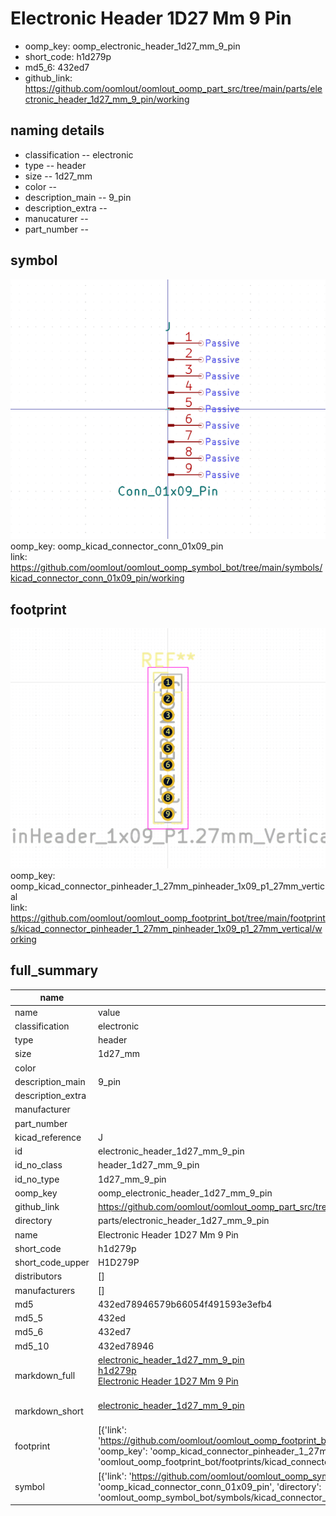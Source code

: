 # Electronic Header 1D27 Mm 9 Pin

  
* oomp_key: oomp_electronic_header_1d27_mm_9_pin 
* short_code: h1d279p
* md5_6: 432ed7  
* github_link: https://github.com/oomlout/oomlout_oomp_part_src/tree/main/parts/electronic_header_1d27_mm_9_pin/working  
## naming details
* classification -- electronic
* type -- header
* size -- 1d27_mm
* color -- 
* description_main -- 9_pin
* description_extra -- 
* manucaturer -- 
* part_number -- 



## symbol

![](symbol/0/working/working_600.png)  
oomp_key: oomp_kicad_connector_conn_01x09_pin  
link: https://github.com/oomlout/oomlout_oomp_symbol_bot/tree/main/symbols/kicad_connector_conn_01x09_pin/working  

## footprint

![](footprint/0/working/working_600.png)  
oomp_key: oomp_kicad_connector_pinheader_1_27mm_pinheader_1x09_p1_27mm_vertical  
link: https://github.com/oomlout/oomlout_oomp_footprint_bot/tree/main/footprints/kicad_connector_pinheader_1_27mm_pinheader_1x09_p1_27mm_vertical/working  

## full_summary
| name | value | 
| --- | --- | 
| name | value | 
| classification | electronic | 
| type | header | 
| size | 1d27_mm | 
| color |  | 
| description_main | 9_pin | 
| description_extra |  | 
| manufacturer |  | 
| part_number |  | 
| kicad_reference | J | 
| id | electronic_header_1d27_mm_9_pin | 
| id_no_class | header_1d27_mm_9_pin | 
| id_no_type | 1d27_mm_9_pin | 
| oomp_key | oomp_electronic_header_1d27_mm_9_pin | 
| github_link | https://github.com/oomlout/oomlout_oomp_part_src/tree/main/parts/electronic_header_1d27_mm_9_pin/working | 
| directory | parts/electronic_header_1d27_mm_9_pin | 
| name | Electronic Header 1D27 Mm 9 Pin | 
| short_code | h1d279p | 
| short_code_upper | H1D279P | 
| distributors | [] | 
| manufacturers | [] | 
| md5 | 432ed78946579b66054f491593e3efb4 | 
| md5_5 | 432ed | 
| md5_6 | 432ed7 | 
| md5_10 | 432ed78946 | 
| markdown_full | [electronic_header_1d27_mm_9_pin](https://github.com/oomlout/oomlout_oomp_part_src/tree/main/parts/electronic_header_1d27_mm_9_pin/working)<br>[h1d279p](https://github.com/oomlout/oomlout_oomp_part_src/tree/main/parts/electronic_header_1d27_mm_9_pin/working)<br>[Electronic Header 1D27 Mm 9 Pin](https://github.com/oomlout/oomlout_oomp_part_src/tree/main/parts/electronic_header_1d27_mm_9_pin/working)<br><br> | 
| markdown_short | [electronic_header_1d27_mm_9_pin](https://github.com/oomlout/oomlout_oomp_part_src/tree/main/parts/electronic_header_1d27_mm_9_pin/working)<br><br> | 
| footprint | [{'link': 'https://github.com/oomlout/oomlout_oomp_footprint_bot/tree/main/foootprntss/kicad_connector_pinheader_1_27mm_pinheader_1x09_p1_27mm_vertical', 'oomp_key': 'oomp_kicad_connector_pinheader_1_27mm_pinheader_1x09_p1_27mm_vertical', 'directory': 'oomlout_oomp_footprint_bot/footprints/kicad_connector_pinheader_1_27mm_pinheader_1x09_p1_27mm_vertical//working/working.kicad_mod'}] | 
| symbol | [{'link': 'https://github.com/oomlout/oomlout_oomp_symbol_bot/tree/main/symbols/kicad_connector_conn_01x09_pin', 'oomp_key': 'oomp_kicad_connector_conn_01x09_pin', 'directory': 'oomlout_oomp_symbol_bot/symbols/kicad_connector_conn_01x09_pin//working/working.kicad_sym'}] | 

